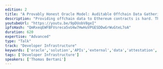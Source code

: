 ```yaml
---
edition: 2
title: "A Provably Honest Oracle Model: Auditable Offchain Data Gathering and Computations"
description: "Providing offchain data to Ethereum contracts is hard. The model we present enables an offchain party to act as a provably honest oracle which can give strong authenticity guarantees for both data and computations. This novel approach prevents it to tamper any data, while being able to deliver them to the blockchain. This is possible thanks to an extensive use of smart HW and SW techniques based on TLSNotary, Intel SGX and Qualcomm TrustZone among the others."
youtubeUrl: "https://youtu.be/9pDUobV8geI"
ipfsHash: "QmRxeqEWFBFVsreca5vU4w7HwHuVPGESDDwGrWuGteL7oA"
duration: 620
expertise: "Advanced"
type: "Talk"
track: "Developer Infrastructure"
keywords: ['oracle','solution','APIs','external','data','attestation','oraclize','authenticity','verification','tlsnotary','AWS','pagesigner','server','qsee','android safetynet','android','intel','sgx','sandbox','google','trust','offchain','evm','proof']
tags: ['Developer Infrastructure']
speakers: ['Thomas Bertani']
---
```

